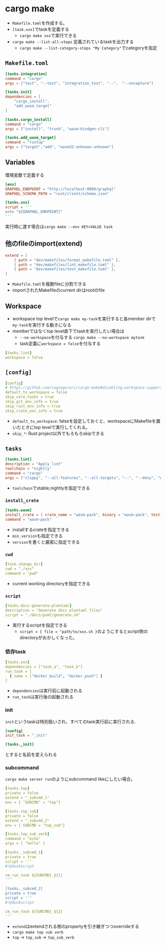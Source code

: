 # cargo make

* `Makefile.toml`を作成する。
* `[task.xxx]`でtaskを定義する
  * `cargo make xxx`で実行できる
* `cargo make --list-all-steps` 定義されているtaskを出力する
  * `cargo make --list-category-steps "My Category"`でcategoryを指定



## `Makefile.toml`

```toml
[tasks.integration]
command = "cargo"
args = ["test", "--test", "integration_test", "--",  "--nocapture"]

[tasks.init]
dependencies = [
    "cargo_install",
    "add_wasm_target"
]

[tasks.cargo_install]
command = "cargo"
args = ["install", "trunk", "wasm-bindgen-cli"]

[tasks.add_wasm_target]
command = "rustup"
args = ["target","add", "wasm32-unknown-unknown"]
```

## Variables

環境変数で定義する

```toml
[env]
GRAPHQL_ENDPOINT = "http://localhost:8000/graphql"
GRAPHQL_SCHEMA_PATH = "rust/client/schema.json"

[tasks.xxx]
script = '''
echo "${GRAPHQL_ENDPOINT}"
'''
```

実行時に渡す場合は`cargo make --env KEY=VALUE task`

## 他のfileのimport(extend)

```toml
extend = [
    { path = "dev/makefiles/format_makefile.toml" },
    { path = "dev/makefiles/lint_makefile.toml" },
    { path = "dev/makefiles/test_makefile.toml" },
]
```

* `Makefile.toml`を複数fileに分割できる
* importされたMakefileのcurrent dirはrootのfile

## Workspace

* workspace top levelで`cargo make my-task`を実行すると各member dirで`my-task`を実行する動きになる
* memberではなくtop level直下でtaskを実行したい場合は
  * `--no-workspace`を付与する `cargo make --no-workspace mytask`
  * task定義に`workspace = false`を付与する

```yaml
[tasks.lint]
workspace = false
```

## `[config]`
```yaml
[config]
# https://github.com/sagiegurari/cargo-make#disabling-workspace-support
default_to_workspace = false
skip_core_tasks = true
skip_git_env_info = true
skip_rust_env_info = true
skip_crate_env_info = true
```

* `default_to_workspace`: falseを設定しておくと、workspaceにMakefileを置いたときにtop levelで実行してくれる。
* `skip_*`: Rust project以外でもろもろskipできる

## `tasks`

```toml
[tasks.lint]
description = "Apply lint"
toolchain = "nightly"
command = "cargo"
args = ["clippy", "--all-features", "--all-targets", "--", "--deny", "warnings"]
```

* `toolchain`でstable,nightlyを指定できる

### `install_crate`

```toml
[tasks.wasm]
install_crate = { crate_name = "wasm-pack", binary = "wasm-pack", test_arg = "--version", min_version = "0.8.1"}
command = "wasm-pack"
```

* installするcrateを指定できる
* `min_version`も指定できる
* `version`を書くと厳密に指定できる

### `cwd`

```yaml
[task.change_dir]
cwd = "./xxx"
command = "pwd"
```
* current working directoryを指定できる

### `script`

```yaml
[tasks.docs-generate-plantuml]
description = "Generate docs plantuml files"
script = "./docs/puml/generate.sh"
```
* 実行するscriptを指定できる
  * `script = { file = "path/to/xxx.sh }`のようにするとscript側のdirectoryがおかしくなった。

### 依存task

```yaml
[tasks.xxx]
dependencies = ["task_a", "task_b"]
run_task = [
  { name = ["docker_build", "docker_push"] }
]

```

* `dependencies`は実行前に起動される
* `run_task`は実行後の起動される

### init

`init`というtaskは特別扱いされ、すべてのtask実行前に実行される.

```toml
[config]
init_task = "_init"

[tasks._init]
```

とすると名前を変えられる

### subcommand

`cargo make server run`のようにsubcommand likeにしたい場合。

```yaml
[tasks.top]
private = false
extend = "_subcmd_1"
env = { "SUBCMD" = "top"}

[tasks.top_sub]
private = false
extend = "_subcmd_2"
env = { SUBCMD = "top_sub"}

[tasks.top_sub_verb]
command = "echo"
args = [ "hello" ]

[tasks._subcmd_1]
private = true
script = '''
#!@duckscript

cm_run_task ${SUBCMD}_${1}
'''

[tasks._subcmd_2]
private = true
script = '''
#!@duckscript

cm_run_task ${SUBCMD}_${2}
'''
```

* `extend`はextendされる側のpropertyを引き継ぎつつoverrideする
* `cargo make top sub verb`
 * `top` -> `top_sub` -> `top_sub_verb`

